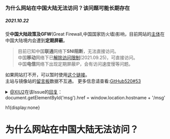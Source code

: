 ### 为什么网站在中国大陆无法访问？<Badge type="warning">该问题可能长期存在</Badge>
##### 2021.10.22

受**中国大陆政策及GFW**(Great Firewall,中国国家防火墙)影响，目前网站的[主体](https://bywhite0.github.io)在中国大陆境内会遭到**定期屏蔽**。
> 目前已知中国**联通**网络下**SNI阻断**，无法直接访问。<br />
> 中国**移动**网络下已[解除访问限制](https://github.com/521xueweihan/GitHub520/issues/53#issuecomment-927062078)(2021.09.25)，可直接访问。<br />
> 中国**电信**网络下出现定期屏蔽IP，会有访问速度慢等问题。

如果网站打不开，可以暂时使用[这个链接](https://bywhite.now.sh)。
<Note type="tip" label="提示"><br />主站与镜像站的<a id="msg" href="">留言板</a>数据不互通。</Note>
更多信息请查看:[GitHub520#53](https://github.com/521xueweihan/GitHub520/issues/53)
<details>
<summary> <a href="https://github.com/XIU2">@XIU2</a>在该Issue的<a href="https://github.com/521xueweihan/GitHub520/issues/53#issuecomment-809901490">回复</a>：

</summary>

> <a href="https://github.com/dwing4g">@dwing4g</a>
> 
> 
> 
> 目前我测试的结果是，任意 IP 指向 Github 访问，都会 443 端口超时。
> 
> 哪怕这个 IP 和 Github 无关（比如 Cloudflare CDN IP，只要 443 端口通顺，就可以拿来测试）。
> 
> 
> 
> 经过测试是可以精细到共享同一个宽带 IP 的 NAT 用户下（也就是没有公网 IP）。
> 
> 即该 IP 的 443 端口超时后，只会影响你自己的宽带，不会影响和你共享公网 IP 的 NAT 下其他宽带用户。
> 
> 
> 
> ****
> 
> 
> 
> 我认为之所以不完全封死，而是时能访问时不能（这个是因为 DNS 解析结果一直在变化，不能访问的时候说明解析到了无法使用的 IP，能访问的时候说明解析到了暂时可用的 IP），主要是为了模拟丢包、伪装成 Github 网站自身网络问题，这种方法对不懂技术的网民很有效，它们没有能力分辨。
> 
> 
> 
> 而有能力分辨的人，也都有科学上网手段，遇到 Github 无法访问的问题，都会去配置其走代理。
> 
> 
> 
> ****
> 
> 
> 
> 要知道**当年 Github 被封**的时候，可是大量程序员反抗才恢复的。
> 
> 而现在没什么人会去反抗了，反而只会去说： **你没有梯子吗？你不会挂代理吗？** 之类的话。
> 
> 
> 
> 看来**温水煮青蛙**策略很成功~
</details>
<v-script>
document.getElementById('msg').href = window.location.hostname + '/msg'
</v-script>

<v-style>h1{display:none}</v-style>
# 为什么网站在中国大陆无法访问？
